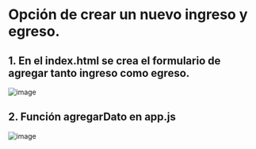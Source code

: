# Opción de crear un nuevo ingreso y egreso.

## 1. En el index.html se crea el formulario de agregar tanto ingreso como egreso. 

![image](https://user-images.githubusercontent.com/31961588/201485542-2ffcbb62-a705-4782-be54-d1f5b6fa3961.png)

## 2. Función agregarDato en app.js


![image](https://user-images.githubusercontent.com/31961588/201485896-37fea7ba-698b-427c-adac-b7d883a7fa63.png)
